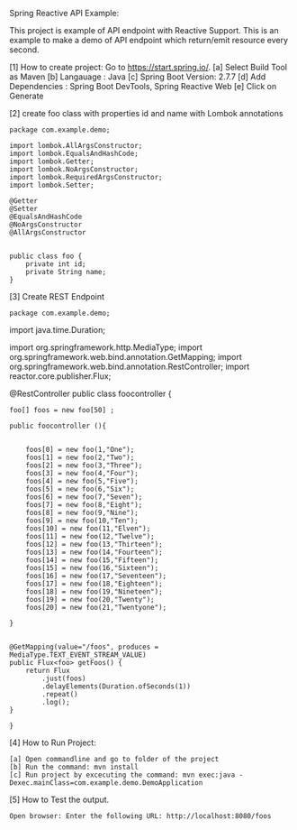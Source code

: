 Spring Reactive API Example:

This project is example of API endpoint with Reactive Support. This is an example to make a demo of API endpoint which return/emit resource every second.


[1] How to create project:
    Go to https://start.spring.io/. 
	[a] Select Build Tool as Maven
	[b] Langauage : Java
	[c] Spring Boot Version: 2.7.7
	[d] Add Dependencies : Spring Boot DevTools, Spring Reactive Web
	[e] Click on Generate

[2] create foo class with properties id and name with Lombok annotations
    
	package com.example.demo;

	import lombok.AllArgsConstructor;
	import lombok.EqualsAndHashCode;
	import lombok.Getter;
	import lombok.NoArgsConstructor;
	import lombok.RequiredArgsConstructor;
	import lombok.Setter;

	@Getter
	@Setter
	@EqualsAndHashCode
	@NoArgsConstructor
	@AllArgsConstructor


	public class foo {
		private int id;
		private String name;
	}
	
[3] Create REST Endpoint

    package com.example.demo;

import java.time.Duration;

import org.springframework.http.MediaType;
import org.springframework.web.bind.annotation.GetMapping;
import org.springframework.web.bind.annotation.RestController;
import reactor.core.publisher.Flux;

@RestController
public class foocontroller {

    foo[] foos = new foo[50] ;

    public foocontroller (){

        
        foos[0] = new foo(1,"One");  
        foos[1] = new foo(2,"Two");  
        foos[2] = new foo(3,"Three");  
        foos[3] = new foo(4,"Four");  
        foos[4] = new foo(5,"Five");  
        foos[5] = new foo(6,"Six");  
        foos[6] = new foo(7,"Seven");  
        foos[7] = new foo(8,"Eight");  
        foos[8] = new foo(9,"Nine");  
        foos[9] = new foo(10,"Ten");  
        foos[10] = new foo(11,"Elven");  
        foos[11] = new foo(12,"Twelve");  
        foos[12] = new foo(13,"Thirteen");  
        foos[13] = new foo(14,"Fourteen");  
        foos[14] = new foo(15,"Fifteen");  
        foos[15] = new foo(16,"Sixteen");  
        foos[16] = new foo(17,"Seventeen");  
        foos[17] = new foo(18,"Eighteen");  
        foos[18] = new foo(19,"Nineteen");  
        foos[19] = new foo(20,"Twenty");  
        foos[20] = new foo(21,"Twentyone");  

    }
   

	@GetMapping(value="/foos", produces = MediaType.TEXT_EVENT_STREAM_VALUE)
	public Flux<foo> getFoos() {
		return Flux
            .just(foos)
            .delayElements(Duration.ofSeconds(1))
            .repeat()
            .log();
	}

	}
	
[4] How to Run Project: 
    
	[a] Open commandline and go to folder of the project
	[b] Run the command: mvn install
	[c] Run project by excecuting the command: mvn exec:java -Dexec.mainClass=com.example.demo.DemoApplication
	
[5] How to Test the output.

    Open browser: Enter the following URL: http://localhost:8080/foos
